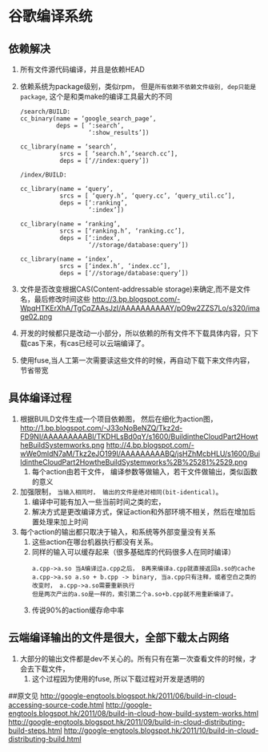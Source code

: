 # 谷歌编译系统
## 依赖解决
1. 所有文件源代码编译，并且是依赖HEAD
2. 依赖系统为package级别，类似rpm， 但是`所有依赖不依赖文件级别, dep只能是package`, 这个是和类make的编译工具最大的不同

    ```
    /search/BUILD: 
    cc_binary(name = ‘google_search_page’, 
              deps = [ ‘:search’, 
                       ‘:show_results’]) 
    
    cc_library(name = ‘search’, 
               srcs = [ ‘search.h’,‘search.cc’], 
               deps = [‘//index:query’]) 
    
    /index/BUILD: 
    
    cc_library(name = ‘query’, 
               srcs = [ ‘query.h’, ‘query.cc’, ‘query_util.cc’], 
               deps = [‘:ranking’, 
                       ‘:index’]) 
    
    cc_library(name = ‘ranking’, 
               srcs = [‘ranking.h’, ‘ranking.cc’], 
               deps = [‘:index’,  
                       ‘//storage/database:query’]) 
    
    cc_library(name = ‘index’, 
               srcs = [‘index.h’, ‘index.cc’], 
               deps = [‘//storage/database:query’]) 
    ```

3. 文件是否改变根据CAS(Content-addressable storage)来确定,而不是文件名，最后修改时间这些
http://3.bp.blogspot.com/-WpqHTKErXhA/TgCqZAAsJzI/AAAAAAAAAAY/pO9w2ZZS7Lo/s320/image02.png
4. 开发的时候都只是改动一小部分，所以依赖的所有文件不下载具体内容，只下载cas下来，有cas已经可以云端编译了。
5. 使用fuse,当人工第一次需要读这些文件的时候，再自动下载下来文件内容，节省带宽

## 具体编译过程
1. 根据BUILD文件生成一个项目依赖图， 然后在细化为action图， 
http://1.bp.blogspot.com/-J33oNoBeNZQ/Tkz2d-FD9NI/AAAAAAAAABI/TKDHLsBd0qY/s1600/BuildintheCloudPart2HowtheBuildSystemworks.png
http://4.bp.blogspot.com/-wWe0mldN7aM/Tkz2eJO199I/AAAAAAAAABQ/jsHZhMcbHLU/s1600/BuildintheCloudPart2HowtheBuildSystemworks%2B%25281%2529.png
    1. 每个action由若干文件， 编译参数等做输入，若干文件做输出，类似函数的意义
2. 加强限制， `当输入相同时， 输出的文件是绝对相同(bit-identical)`。
    1. 编译中可能有加入一些当前时间之类的宏，
    2. 解决方式是更改编译方式，保证action和外部环境不相关，然后在增加后置处理来加上时间
3. 每个action的输出都只取决于输入，和系统等外部变量没有关系
    1. 这些action在哪台机器执行都没有关系。
    2. 同样的输入可以缓存起来（很多基础库的代码很多人在同时编译）
        ```
        a.cpp->a.so 当A编译过a.cpp之后， B再来编译a.cpp就直接返回a.so的cache
        a.cpp->a.so a.so + b.cpp -> binary, 当a.cpp只有注释，或者空白之类的改变时， a.cpp->a.so需要重新执行
        但是两次产出的a.so是一样的，索引第二个a.so+b.cpp就不用重新编译了。
        ```
    3. 传说90%的action缓存命中率
    
## 云端编译输出的文件是很大，全部下载太占网络
1. 大部分的输出文件都是dev不关心的。所有只有在第一次查看文件的时候，才会去下载文件，
    1. 这个过程因为使用的fuse, 所以下载过程对开发是透明的 

##原文见
http://google-engtools.blogspot.hk/2011/06/build-in-cloud-accessing-source-code.html
http://google-engtools.blogspot.hk/2011/08/build-in-cloud-how-build-system-works.html
http://google-engtools.blogspot.hk/2011/09/build-in-cloud-distributing-build-steps.html
http://google-engtools.blogspot.hk/2011/10/build-in-cloud-distributing-build.html
